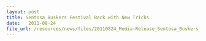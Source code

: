 ```yaml
---
layout: post
title: Sentosa Buskers Festival Back with New Tricks
date:   2011-08-24
file_url: /resources/news/files/20110824_Media-Release_Sentosa_Buskers_Festival_Back_with_New_Tricks.pdf
---
```

